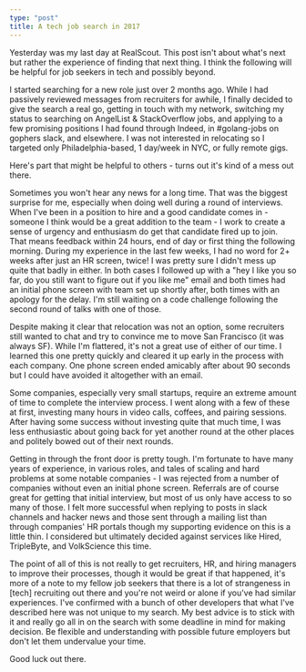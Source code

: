 ```yaml
---
type: "post"
title: A tech job search in 2017
---
```

Yesterday was my last day at RealScout.  This post isn't about what's next but rather the experience of finding that next thing.  I think the following will be helpful for job seekers in tech and possibly beyond.

I started searching for a new role just over 2 months ago.  While I had passively reviewed messages from recruiters for awhile, I finally decided to give the search a real go, getting in touch with my network, switching my status to searching on AngelList & StackOverflow jobs, and applying to a few promising positions I had found through Indeed, in #golang-jobs on gophers slack, and elsewhere.  I was not interested in relocating so I targeted only Philadelphia-based, 1 day/week in NYC, or fully remote gigs.

Here's part that might be helpful to others - turns out it's kind of a mess out there.

Sometimes you won't hear any news for a long time.  That was the biggest surprise for me, especially when doing well during a round of interviews.  When I've been in a position to hire and a good candidate comes in - someone I think would be a great addition to the team - I work to create a sense of urgency and enthusiasm do get that candidate fired up to join.  That means feedback within 24 hours, end of day or first thing the following morning.  During my experience in the last few weeks, I had no word for 2+ weeks after just an HR screen, twice!  I was pretty sure I didn't mess up quite that badly in either.  In both cases I followed up with a "hey I like you so far, do you still want to figure out if you like me" email and both times had an initial phone screen with team set up shortly after, both times with an apology for the delay.  I'm still waiting on a code challenge following the second round of talks with one of those.

Despite making it clear that relocation was not an option, some recruiters still wanted to chat and try to convince me to move San Francisco (it was always SF).  While I'm flattered, it's not a great use of either of our time.  I learned this one pretty quickly and cleared it up early in the process with each company.  One phone screen ended amicably after about 90 seconds but I could have avoided it altogether with an email.

Some companies, especially very small startups, require an extreme amount of time to complete the interview process.  I went along with a few of these at first, investing many hours in video calls, coffees, and pairing sessions.  After having some success without investing quite that much time, I was less enthusiastic about going back for yet another round at the other places and politely bowed out of their next rounds.

Getting in through the front door is pretty tough.  I'm fortunate to have many years of experience, in various roles, and tales of scaling and hard problems at some notable companies - I was rejected from a number of companies without even an initial phone screen.  Referrals are of course great for getting that initial interview, but most of us only have access to so many of those.  I felt more successful when replying to posts in slack channels and hacker news and those sent through a mailing list than through companies' HR portals though my supporting evidence on this is a little thin.  I considered but ultimately decided against services like Hired, TripleByte, and VolkScience this time.

The point of all of this is not really to get recruiters, HR, and hiring managers to improve their processes, though it would be great if that happened, it's more of a note to my fellow job seekers that there is a lot of strangeness in [tech] recruiting out there and you're not weird or alone if you've had similar experiences.  I've confirmed with a bunch of other developers that what I've described here was not unique to my search.  My best advice is to stick with it and really go all in on the search with some deadline in mind for making decision.  Be flexible and understanding with possible future employers but don't let them undervalue your time.

Good luck out there.
